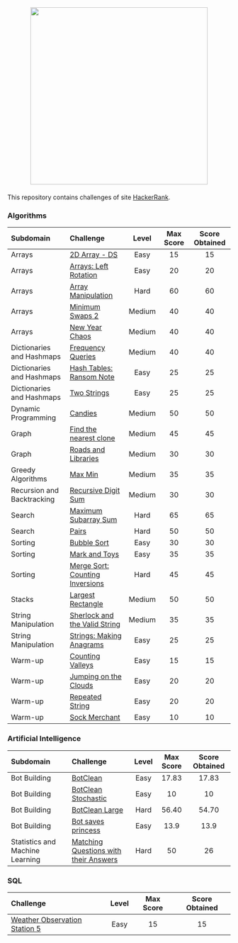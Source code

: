 <div style='float: center; text-align: center; margin-bottom: 20px'>
  <a href='https://www.hackerrank.com/dpcat237' target="_blank">
  <img width="400px" src="https://blog.hackerrank.com/wp-content/uploads/2017/04/logo_HRwordmark2700x670_2-1.png" />
  </a>
</div>

This repository contains challenges of site [HackerRank](https://www.hackerrank.com).


### Algorithms

| Subdomain                  | Challenge                                                    | Level  | Max Score | Score Obtained |
| :------------------------- | :----------------------------------------------------------- | :----: | :-------: | :------------: |
| Arrays                     | [2D Array - DS](https://github.com/dpcat237/hackerrank-golang/blob/master/Algorithms/Arrays/2D%20Array%20DS/main.go) |  Easy  |    15     |       15       |
| Arrays                     | [Arrays: Left Rotation](https://github.com/dpcat237/hackerrank-golang/blob/master/Algorithms/Arrays/Arrays%20Left%20Rotation/main.go) |  Easy  |    20     |       20       |
| Arrays                     | [Array Manipulation](https://github.com/dpcat237/hackerrank-golang/blob/master/Algorithms/Arrays/Array%20Manipulation/main.go) |  Hard  |    60     |       60       |
| Arrays                     | [Minimum Swaps 2](https://github.com/dpcat237/hackerrank-golang/blob/master/Algorithms/Arrays/Minimum%20Swaps%202/main.go) |  Medium  |    40     |       40       |
| Arrays                     | [New Year Chaos](https://github.com/dpcat237/hackerrank-golang/blob/master/Algorithms/Arrays/New%20Year%20Chaos/main.go) | Medium |    40     |       40       |
| Dictionaries and Hashmaps  | [Frequency Queries](https://github.com/dpcat237/hackerrank-golang/blob/master/Algorithms/Dictionaries%20and%20Hashmaps/Frequency%20Queries/main.go) |  Medium  |    40     |       40       |
| Dictionaries and Hashmaps  | [Hash Tables: Ransom Note](https://github.com/dpcat237/hackerrank-golang/blob/master/Algorithms/Dictionaries%20and%20Hashmaps/Hash%20Tables%20Ransom%20Notes/main.go) |  Easy  |    25     |       25       |
| Dictionaries and Hashmaps  | [Two Strings](https://github.com/dpcat237/hackerrank-golang/blob/master/Algorithms/Dictionaries%20and%20Hashmaps/Two%20Strings/main.go) |  Easy  |    25     |       25       |
| Dynamic Programming        | [Candies](https://github.com/dpcat237/hackerrank-golang/blob/master/Algorithms/Dynamic%20Programming/Candies/main.go) |  Medium  |    50     |       50       |
| Graph                      | [Find the nearest clone](https://github.com/dpcat237/hackerrank-golang/blob/master/Algorithms/Graphs/Find%20the%20nearest%20clone/main.go) |  Medium  |    45     |       45       |
| Graph                      | [Roads and Libraries](https://github.com/dpcat237/hackerrank-golang/blob/master/Algorithms/Graphs/Roads%20and%20Libraries/main.go) |  Medium  |    30     |       30       |
| Greedy Algorithms          | [Max Min](https://github.com/dpcat237/hackerrank-golang/blob/master/Algorithms/Greedy%20Algorithms/Max%20Min/main.go) |  Medium  |    35     |       35       |
| Recursion and Backtracking | [Recursive Digit Sum](https://github.com/dpcat237/hackerrank-golang/blob/master/Algorithms/Recursion%20and%20Backtracking/Recursive%20Digit%20Sum/main.go) |  Medium  |    30     |       30       |
| Search                     | [Maximum Subarray Sum](https://github.com/dpcat237/hackerrank-golang/blob/master/Algorithms/Search/Maximum%20Subarray%20Sum/main.go) |  Hard  |    65     |       65       |
| Search                     | [Pairs](https://github.com/dpcat237/hackerrank-golang/blob/master/Algorithms/Search/Pairs/main.go) |  Hard  |    50     |       50       |
| Sorting                    | [Bubble Sort](https://github.com/dpcat237/hackerrank-golang/blob/master/Algorithms/Sorting/Bubble%20Sort/main.go) |  Easy  |    30     |       30       |
| Sorting                    | [Mark and Toys](https://github.com/dpcat237/hackerrank-golang/blob/master/Algorithms/Sorting/Mark%20and%20Toys/main.go) |  Easy  |    35     |       35       |
| Sorting                    | [Merge Sort: Counting Inversions](https://github.com/dpcat237/hackerrank-golang/blob/master/Algorithms/Sorting/Merge%20Sort:%20Counting%20Inversions/main.go) |  Hard  |    45     |       45       |
| Stacks                     | [Largest Rectangle](https://github.com/dpcat237/hackerrank-golang/blob/master/Algorithms/Stacks/Largest%20Rectangle/main.go) |  Medium  |    50     |       50       |
| String Manipulation        | [Sherlock and the Valid String](https://github.com/dpcat237/hackerrank-golang/blob/master/Algorithms/String%20Manipulation/Sherlock%20and%20the%20Valid%20String/main.go) |  Medium  |    35     |       35       |
| String Manipulation        | [Strings: Making Anagrams](https://github.com/dpcat237/hackerrank-golang/blob/master/Algorithms/String%20Manipulation/Strings:%20Making%20Anagrams/main.go) |  Easy  |    25     |       25       |
| Warm-up                    | [Counting Valleys](https://github.com/dpcat237/hackerrank-golang/blob/master/Algorithms/Warm-up/Counting%20Valleys/main.go)                                             |  Easy  |    15     |       15       |
| Warm-up                    | [Jumping on the Clouds](https://github.com/dpcat237/hackerrank-golang/blob/master/Algorithms/Warm-up/Jumping%20On%20The%20Cloud/main.go)                                        |  Easy  |    20     |       20       |
| Warm-up                    | [Repeated String](https://github.com/dpcat237/hackerrank-golang/blob/master/Algorithms/Warm-up/Repeated%20String/main.go)                                              |  Easy  |    20     |       20       |
| Warm-up                    | [Sock Merchant](https://github.com/dpcat237/hackerrank-golang/blob/master/Algorithms/Warm-up/Sock%20Merchant/main.go)                                                |  Easy  |    10     |       10       |


### Artificial Intelligence

| Subdomain                       | Challenge                                                    | Level | Max Score | Score Obtained |
| :------------------------------ | :----------------------------------------------------------- | :---: | :-------: | :------------: |
| Bot Building                    | [BotClean](https://github.com/dpcat237/hackerrank-golang/blob/master/Artificial%20Intelligence/Bot%20Building/bot-clean/main.go) | Easy  |   17.83   |     17.83      |
| Bot Building                    | [BotClean Stochastic](https://github.com/dpcat237/hackerrank-golang/blob/master/Artificial%20Intelligence/Bot%20Building/bot-clean-stochastic/main.go) | Easy  |    10     |       10       |
| Bot Building                    | [BotClean Large](https://github.com/dpcat237/hackerrank-golang/blob/master/Artificial%20Intelligence/Bot%20Building/bot-clean-large/main.go) | Hard  |   56.40   |     54.70      |
| Bot Building                    | [Bot saves princess](https://github.com/dpcat237/hackerrank-golang/blob/master/Artificial%20Intelligence/Bot%20Building/bot-saves-princess/main.go) | Easy  |   13.9    |      13.9      |
| Statistics and Machine Learning | [Matching Questions with their Answers](https://github.com/dpcat237/hackerrank-golang/blob/master/Artificial%20Intelligence/Statistics%20and%20Machine%20Learning/Matching%20Questions%20with%20their%20Answers/main.go)                        | Hard  |    50     |       26       |

### SQL

| Challenge                                                    | Level | Max Score | Score Obtained |
| :----------------------------------------------------------- | :---: | :-------: | :------------: |
| [Weather Observation Station 5](https://github.com/dpcat237/hackerrank-golang/blob/master/SQL/Weather%20Observation%20Station%205/query.sql) | Easy  |   15   |     15      |